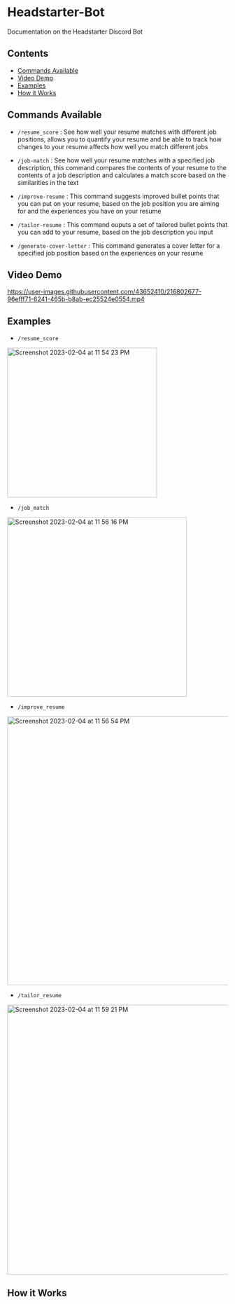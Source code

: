 # Headstarter-Bot
Documentation on the Headstarter Discord Bot

## Contents
  - [Commands Available](#Commands-Available)
  - [Video Demo](#Video-Demo)
  - [Examples](#Examples)
  - [How it Works](#How-It-Works)


## Commands Available
  - `/resume_score` : See how well your resume matches with different job positions, allows you to quantify your resume and be able to track how changes to your resume affects how well you match different jobs

  - `/job-match` : See how well your resume matches with a specified job description, this command compares the contents of your resume to the contents of a job description and calculates a match score based on the similarities in the text 

  - `/improve-resume` : This command suggests improved bullet points that you can put on your resume, based on the job position you are aiming for and the experiences you have on your resume  

  - `/tailor-resume` : This command ouputs a set of tailored bullet points that you can add to your resume, based on the job description you input

  - `/generate-cover-letter` : This command generates a cover letter for a specified job position based on the experiences on your resume 
  
## Video Demo
https://user-images.githubusercontent.com/43652410/216802677-96efff71-6241-465b-b8ab-ec25524e0554.mp4

  
## Examples
  
  - `/resume_score`
  <img width="342" alt="Screenshot 2023-02-04 at 11 54 23 PM" src="https://user-images.githubusercontent.com/43652410/216802371-9ca1fa42-d5f3-4785-897b-bc446719d5a1.png">
  
  
  - `/job_match`
<img width="410" alt="Screenshot 2023-02-04 at 11 56 16 PM" src="https://user-images.githubusercontent.com/43652410/216802418-9396972f-51fc-4622-b77c-89adc8814263.png">

  - `/improve_resume`
  <img width="614" alt="Screenshot 2023-02-04 at 11 56 54 PM" src="https://user-images.githubusercontent.com/43652410/216802438-e0315dc3-c648-4d7f-b96f-e6fcbe21dcc9.png">
  
  - `/tailor_resume` 
<img width="616" alt="Screenshot 2023-02-04 at 11 59 21 PM" src="https://user-images.githubusercontent.com/43652410/216802593-808953f2-1bde-4f9e-9c3d-f64da77b2e87.png">


## How it Works
